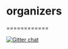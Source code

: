 # organizers
============

[![Gitter chat](https://badges.gitter.im/Ruby-School/organizers.png)](https://gitter.im/Ruby-School/organizers)
